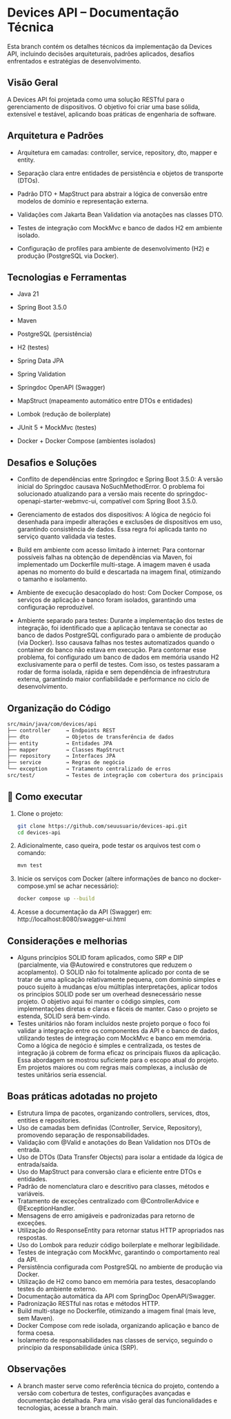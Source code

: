 # Devices API – Documentação Técnica
Esta branch contém os detalhes técnicos da implementação da Devices API, incluindo decisões arquiteturais, padrões aplicados, desafios enfrentados e estratégias de desenvolvimento.

## Visão Geral
A Devices API foi projetada como uma solução RESTful para o gerenciamento de dispositivos. O objetivo foi criar uma base sólida, extensível e testável, aplicando boas práticas de engenharia de software.

## Arquitetura e Padrões
- Arquitetura em camadas: controller, service, repository, dto, mapper e entity.

- Separação clara entre entidades de persistência e objetos de transporte (DTOs).

- Padrão DTO + MapStruct para abstrair a lógica de conversão entre modelos de domínio e representação externa.

- Validações com Jakarta Bean Validation via anotações nas classes DTO.

- Testes de integração com MockMvc e banco de dados H2 em ambiente isolado.

- Configuração de profiles para ambiente de desenvolvimento (H2) e produção (PostgreSQL via Docker).

## Tecnologias e Ferramentas
- Java 21

- Spring Boot 3.5.0

- Maven

- PostgreSQL (persistência)

- H2 (testes)

- Spring Data JPA

- Spring Validation

- Springdoc OpenAPI (Swagger)

- MapStruct (mapeamento automático entre DTOs e entidades)

- Lombok (redução de boilerplate)

- JUnit 5 + MockMvc (testes)

- Docker + Docker Compose (ambientes isolados)

## Desafios e Soluções
- Conflito de dependências entre Springdoc e Spring Boot 3.5.0:
A versão inicial do Springdoc causava NoSuchMethodError. O problema foi solucionado atualizando para a versão mais recente do springdoc-openapi-starter-webmvc-ui, compatível com Spring Boot 3.5.0.

- Gerenciamento de estados dos dispositivos:
A lógica de negócio foi desenhada para impedir alterações e exclusões de dispositivos em uso, garantindo consistência de dados. Essa regra foi aplicada tanto no serviço quanto validada via testes.

- Build em ambiente com acesso limitado à internet:
Para contornar possíveis falhas na obtenção de dependências via Maven, foi implementado um Dockerfile multi-stage. A imagem maven é usada apenas no momento do build e descartada na imagem final, otimizando o tamanho e isolamento.

- Ambiente de execução desacoplado do host:
Com Docker Compose, os serviços de aplicação e banco foram isolados, garantindo uma configuração reproduzível.

- Ambiente separado para testes:
Durante a implementação dos testes de integração, foi identificado que a aplicação tentava se conectar ao banco de dados PostgreSQL configurado para o ambiente de produção (via Docker). Isso causava falhas nos testes automatizados
quando o container do banco não estava em execução. Para contornar esse problema, foi configurado um banco de dados em memória usando H2 exclusivamente para o perfil de testes. Com isso, os testes passaram a rodar de forma isolada,
rápida e sem dependência de infraestrutura externa, garantindo maior confiabilidade e performance no ciclo de desenvolvimento.

## Organização do Código
  ```bash
  src/main/java/com/devices/api
  ├── controller     → Endpoints REST
  ├── dto            → Objetos de transferência de dados
  ├── entity         → Entidades JPA
  ├── mapper         → Classes MapStruct
  ├── repository     → Interfaces JPA
  ├── service        → Regras de negócio
  └── exception      → Tratamento centralizado de erros
  src/test/          → Testes de integração com cobertura dos principais fluxos
  ```

## 🚀 Como executar

1. Clone o projeto:
   ```bash
   git clone https://github.com/seuusuario/devices-api.git
   cd devices-api
2. Adicionalmente, caso queira, pode testar os arquivos test com o comando:
   ```bash
   mvn test
3. Inicie os serviços com Docker (altere informações de banco no docker-compose.yml se achar necessário):
   ```bash
   docker compose up --build
4. Acesse a documentação da API (Swagger) em: http://localhost:8080/swagger-ui.html

## Considerações e melhorias
- Alguns princípios SOLID foram aplicados, como SRP e DIP (parcialmente, via @Autowired e construtores que reduzem o acoplamento). O SOLID não foi totalmente aplicado por conta de se tratar de uma aplicação relativamente pequena, com domínio simples e pouco sujeito à mudanças e/ou múltiplas interpretações,
aplicar todos os princípios SOLID pode ser um overhead desnecessário nesse projeto. O objetivo aqui foi manter o código simples, com implementações diretas e claras e fáceis de manter. Caso o projeto se estenda, SOLID será bem-vindo.
- Testes unitários não foram incluídos neste projeto porque o foco foi validar a integração entre os componentes da API e o banco de dados, utilizando testes de integração com MockMvc e banco em memória. Como a lógica de negócio é simples e centralizada,
os testes de integração já cobrem de forma eficaz os principais fluxos da aplicação. Essa abordagem se mostrou suficiente para o escopo atual do projeto. Em projetos maiores ou com regras mais complexas, a inclusão de testes unitários seria essencial.

## Boas práticas adotadas no projeto
- Estrutura limpa de pacotes, organizando controllers, services, dtos, entities e repositories.
- Uso de camadas bem definidas (Controller, Service, Repository), promovendo separação de responsabilidades.
- Validação com @Valid e anotações do Bean Validation nos DTOs de entrada.
- Uso de DTOs (Data Transfer Objects) para isolar a entidade da lógica de entrada/saída.
- Uso do MapStruct para conversão clara e eficiente entre DTOs e entidades.
- Padrão de nomenclatura claro e descritivo para classes, métodos e variáveis.
- Tratamento de exceções centralizado com @ControllerAdvice e @ExceptionHandler.
- Mensagens de erro amigáveis e padronizadas para retorno de exceções.
- Utilização do ResponseEntity para retornar status HTTP apropriados nas respostas.
- Uso do Lombok para reduzir código boilerplate e melhorar legibilidade.
- Testes de integração com MockMvc, garantindo o comportamento real da API.
- Persistência configurada com PostgreSQL no ambiente de produção via Docker.
- Utilização de H2 como banco em memória para testes, desacoplando testes do ambiente externo.
- Documentação automática da API com SpringDoc OpenAPI/Swagger.
- Padronização RESTful nas rotas e métodos HTTP.
- Build multi-stage no Dockerfile, otimizando a imagem final (mais leve, sem Maven).
- Docker Compose com rede isolada, organizando aplicação e banco de forma coesa.
- Isolamento de responsabilidades nas classes de serviço, seguindo o princípio da responsabilidade única (SRP).

## Observações
- A branch master serve como referência técnica do projeto, contendo a versão com cobertura de testes, configurações avançadas e documentação detalhada. Para uma visão geral das funcionalidades e tecnologias, acesse a branch main.
